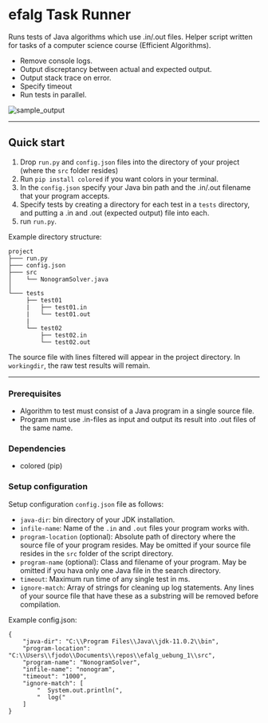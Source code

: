 # efalg Task Runner

Runs tests of Java algorithms which use .in/.out files. Helper script written for tasks of a computer science course (Efficient Algorithms).

- Remove console logs.
- Output discreptancy between actual and expected output.
- Output stack trace on error.
- Specify timeout
- Run tests in parallel.

![sample_output](https://user-images.githubusercontent.com/5418277/67145172-67ef1180-f27f-11e9-9d75-b8aac49ffe95.JPG)


---
## Quick start 

1. Drop `run.py` and `config.json` files into the directory of your project (where the `src` folder resides)
2. Run `pip install colored` if you want colors in your terminal.
3. In the `config.json` specify your Java bin path and the .in/.out filename that your program accepts.
3. Specify tests by creating a directory for each test in a `tests` directory, and putting a .in and .out (expected output) file into each.
4. run `run.py`.

Example directory structure:
```
project
├─── run.py
├─── config.json
├─── src
│    └── NonogramSolver.java
│
└─── tests 
     ├── test01 
     |   ├── test01.in
     |   └── test01.out
     |  
     └── test02 
         ├── test02.in
         └── test02.out
```

The source file with lines filtered will appear in the project directory. In `workingdir`, the raw test results will remain.


---
### Prerequisites

- Algorithm to test must consist of a Java program in a single source file.
- Program must use .in-files as input and output its result into .out files of the same name. 

### Dependencies

- colored (pip)

### Setup configuration

Setup configuration `config.json` file as follows:
- `java-dir`: bin directory of your JDK installation.
- `infile-name`: Name of the `.in` and `.out` files your program works with.
- `program-location` (optional): Absolute path of directory where the source file of your program resides. May be omitted if your source file resides in the `src` folder of the script directory.
- `program-name` (optional): Class and filename of your program. May be omitted if you hava only one Java file in the search directory.
- `timeout`: Maximum run time of any single test in ms.
- `ignore-match`: Array of strings for cleaning up log statements. Any lines of your source file that have these as a substring will be removed before compilation.


Example config.json:
```
{
    "java-dir": "C:\\Program Files\\Java\\jdk-11.0.2\\bin",
    "program-location": "C:\\Users\\fjodo\\Documents\\repos\\efalg_uebung_1\\src",
    "program-name": "NonogramSolver",
    "infile-name": "nonogram",
    "timeout": "1000",
    "ignore-match": [
        "  System.out.println(",
        "  log("
    ]
}
```

